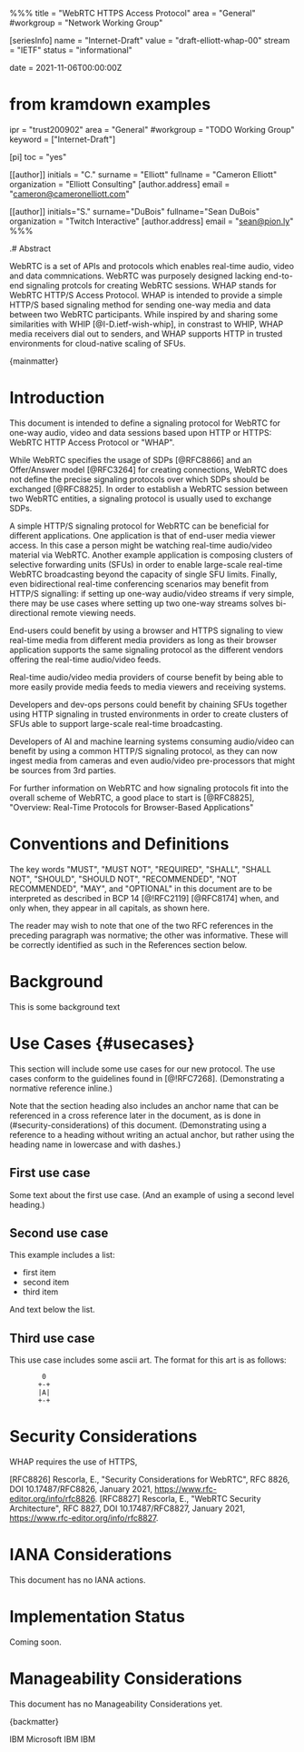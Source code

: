 %%%
title = "WebRTC HTTPS Access Protocol"
area = "General"
#workgroup = "Network Working Group"

[seriesInfo]
name = "Internet-Draft"
value = "draft-elliott-whap-00"
stream = "IETF"
status = "informational"

date = 2021-11-06T00:00:00Z

# from kramdown examples
ipr = "trust200902"
area = "General"
#workgroup = "TODO Working Group"
keyword = ["Internet-Draft"]

[pi]
toc = "yes"

[[author]]
initials = "C."
surname = "Elliott"
fullname = "Cameron Elliott"
organization = "Elliott Consulting"
  [author.address]
   email = "cameron@cameronelliott.com"


[[author]]
initials="S."
surname="DuBois"
fullname="Sean DuBois"
organization = "Twitch Interactive"
  [author.address]
  email = "sean@pion.ly"
%%%



.# Abstract

WebRTC is a set of APIs and protocols which enables real-time audio, video and data commnications. WebRTC was purposely designed lacking end-to-end signaling protcols for creating WebRTC sessions. WHAP stands for WebRTC HTTP/S Access Protocol. WHAP is intended to provide a simple HTTP/S based signaling method for sending one-way media and data between two WebRTC participants. While inspired by and sharing some similarities with WHIP [@I-D.ietf-wish-whip], in constrast to WHIP, WHAP media receivers dial out to senders, and WHAP supports HTTP in trusted environments for cloud-native scaling of SFUs.


{mainmatter}

# Introduction

<!--
model: https://datatracker.ietf.org/doc/html/rfc8825
goal
background
benefits
comparison/why not whip?
-->

This document is intended to define a signaling protocol for WebRTC for one-way audio, video and data sessions based upon HTTP or HTTPS: WebRTC HTTP Access Protocol or "WHAP". 

While WebRTC specifies the usage of SDPs [@RFC8866] and an Offer/Answer model [@RFC3264] for creating connections, WebRTC does not define the precise signaling protocols over which SDPs should be exchanged [@RFC8825]. In order to establish a WebRTC session between two WebRTC entities, a signaling protocol is usually used to exchange SDPs. 

A simple HTTP/S signaling protocol for WebRTC can be beneficial for different applications. One application is that of end-user media viewer access. In this case a person might be watching real-time audio/video material via WebRTC. Another example application is composing clusters of selective forwarding units (SFUs) in order to enable large-scale real-time WebRTC broadcasting beyond the capacity of single SFU limits.  Finally, even bidirectional real-time conferencing scenarios may benefit from HTTP/S signalling: if setting up one-way audio/video streams if very simple, there may be use cases where setting up two one-way streams solves bi-directional remote viewing needs.

End-users could benefit by using a browser and HTTPS signaling to view real-time media from different media providers as long as their browser application supports the same signaling protocol as the different vendors offering the real-time audio/video feeds. 

Real-time audio/video media providers of course benefit by being able to more easily provide media feeds to media viewers and receiving systems.

Developers and dev-ops persons could benefit by chaining SFUs together using HTTP signaling in trusted environments in order to create clusters of SFUs able to support large-scale real-time broadcasting.

Developers of AI and machine learning systems consuming audio/video can benefit by using a common HTTP/S signaling protocol, as they can now ingest media from cameras and even audio/video pre-processors that might be sources from 3rd parties.

For further information on WebRTC and how signaling protocols fit into the overall scheme of WebRTC, a good place to start is [@RFC8825], "Overview: Real-Time Protocols for Browser-Based Applications"

# Conventions and Definitions

The key words "MUST", "MUST NOT", "REQUIRED", "SHALL", "SHALL NOT", "SHOULD",
"SHOULD NOT", "RECOMMENDED", "NOT RECOMMENDED", "MAY", and "OPTIONAL" in this
document are to be interpreted as described in BCP 14 [@!RFC2119] [@RFC8174]
when, and only when, they appear in all capitals, as shown here.

The reader may wish to note that one of the two RFC references in the
preceding paragraph was normative; the other was informative. These will
be correctly identified as such in the References section below.

# Background

This is some background text

# Use Cases {#usecases}

This section will include some use cases for our new protocol. The use
cases conform to the guidelines found in [@!RFC7268]. (Demonstrating a
normative reference inline.)

Note that the section heading also includes an anchor name that can be
referenced in a cross reference later in the document, as is done in
(#security-considerations) of this document. (Demonstrating using a
reference to a heading without writing an actual anchor, but rather using
the heading name in lowercase and with dashes.)

## First use case

Some text about the first use case. (And an example of using a second level
heading.)

## Second use case

This example includes a list:

- first item
- second item
- third item

And text below the list.

## Third use case

This use case includes some ascii art.  The format for this art is as follows:

~~~ ascii-art
        0
       +-+
       |A|
       +-+
~~~

# Security Considerations

WHAP requires the use of HTTPS,

[RFC8826]
Rescorla, E., "Security Considerations for WebRTC", RFC 8826, DOI 10.17487/RFC8826, January 2021, <https://www.rfc-editor.org/info/rfc8826>.
[RFC8827]
Rescorla, E., "WebRTC Security Architecture", RFC 8827, DOI 10.17487/RFC8827, January 2021, <https://www.rfc-editor.org/info/rfc8827>.


# IANA Considerations

This document has no IANA actions.

# Implementation Status

Coming soon.

# Manageability Considerations

This document has no Manageability Considerations yet.



{backmatter}







<reference anchor="MQTT" target="http://docs.oasis-open.org/mqtt/mqtt/v5.0/os/mqtt-v5.0-os.html">
   <front>
      <title>OASIS Standard MQTT Version 5.0</title>
      <author initials="A." surname="Banks" role="editor">
         <organization>IBM</organization>
      </author>
      <author initials="E." surname="Briggs" role="editor">
         <organization>Microsoft</organization>
      </author>
      <author initials="K." surname="Borgendale" role="editor">
         <organization>IBM</organization>
      </author>
      <author initials="R." surname="Gupta" role="editor">
         <organization>IBM</organization>
      </author>
      <date year="2017" />
   </front>
</reference>
